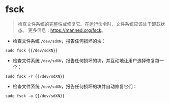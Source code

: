 # fsck

> 检查文件系统的完整性或修复它。在运行命令时，文件系统应该处于卸载状态。
> 更多信息：<https://manned.org/fsck>。

- 检查文件系统 `/dev/sdXN`，报告任何损坏的块：

`sudo fsck {{/dev/sdXN}}`

- 检查文件系统 `/dev/sdXN`，报告任何损坏的块，并互动地让用户选择修复每一个：

`sudo fsck -r {{/dev/sdXN}}`

- 检查文件系统 `/dev/sdXN`，报告任何损坏的块并自动修复它们：

`sudo fsck -a {{/dev/sdXN}}`